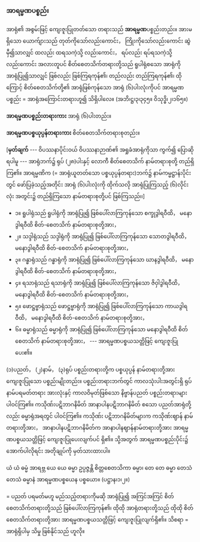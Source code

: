 ### အာရမ္မဏပစ္စည်း

အာရုံ၏ အစွမ်းဖြင့် ကျေးဇူးပြုတတ်သော တရားသည် **အာရမ္မဏ**ပစ္စည်းတည်း။ 
အားမရှိသော ယောက်ျားသည် တုတ်ကိုသော်လည်းကောင်း， ကြိုးကိုသော်လည်းကောင်း ဆွဲမှီ၍သာလျှင် ထလည်း ထရသကဲ့သို့ လည်းကောင်း， ရပ်လည်း ရပ်ရသကဲ့သို့လည်းကောင်း အလားတူပင် စိတ်စေတသိက်တရားတို့သည် ရူပါရုံစသော အာရုံကို အာရုံပြု၍သာလျှင် ဖြစ်လည်း ဖြစ်ကြရကုန်၏၊ တည်လည်း တည်ကြရကုန်၏၊ ထိုကြောင့် စိတ်စေတသိက်တို့၏ အာရုံဖြစ်ကုန်သော အာရုံ (၆)ပါးလုံးကိုပင် အာရမ္မဏပစ္စည်း = အာရုံအကြောင်းတရားဟူ၍ သိရှိပါလေ။
(အဘိ၊ဋ္ဌ၊၃၊၃၄၅။ ဝိသုဒ္ဓိ၊၂၊၁၆၅။)

**အာရမ္မဏပစ္စည်းတရားကား** အာရုံ (၆)ပါးတည်း။

**အာရမ္မဏပစ္စယုပ္ပန်တရားကား** စိတ်စေတသိက်တရားစုတည်း။

[**မှတ်ချက်** --- ဝိပဿနာပိုင်းဝယ် ဝိပဿနာဉာဏ်၏ အရှုခံအာရုံကိုသာ ကွက်၍ ပြောဆိုရပါမူ --- အာရုံဘက်၌ ရုပ် (၂၈)ပါးနှင့် လောကီ စိတ်စေတသိက် နာမ်တရားစုတို့ တည်ရှိကြ၏။ 
အာရမ္မဏိက (= အာရုံယူတတ်သော ပစ္စယုပ္ပန်တရား)ဘက်၌ နာမ်ကမ္မဋ္ဌာန်းပိုင်းတွင် ဖော်ပြခဲ့သည့်အတိုင်း အာရုံ (၆)ပါးလုံးကို ထိုက်သလို အာရုံပြုကြသည့် (၆)လိုင်းလုံး အတွင်း၌ တည်ရှိကြသော နာမ်တရားစုတို့ပင် ဖြစ်ကြသည်၊၊]

- ၁။ ရူပါရုံသည် ရူပါရုံကို အာရုံပြု၍ ဖြစ်ပေါ်လာကြကုန်သော စက္ခုဒွါရဝီထိ， မနောဒွါရဝီထိ စိတ်-စေတသိက် နာမ်တရားစုတို့အား，
- ၂။ သဒ္ဒါရုံသည် သဒ္ဒါရုံကို အာရုံပြု၍ ဖြစ်ပေါ်လာကြကုန်သော သောတဒွါရဝီထိ， မနောဒွါရဝီထိ စိတ်-စေတသိက် နာမ်တရားစုတို့အား，
- ၃။ ဂန္ဓာရုံသည် ဂန္ဓာရုံကို အာရုံပြု၍ ဖြစ်ပေါ်လာကြကုန်သော ဃာနဒွါရဝီထိ， မနောဒွါရဝီထိ စိတ်-စေတသိက် နာမ်တရားစုတို့အား，
- ၄။ ရသာရုံသည် ရသာရုံကို အာရုံပြု၍ ဖြစ်ပေါ်လာကြကုန်သော ဇိဝှါဒွါရဝီထိ， မနောဒွါရဝီထိ စိတ်-စေတသိက် နာမ်တရားစုတို့အား，
- ၅။ ဖောဋ္ဌဗ္ဗာရုံသည် ဖောဋ္ဌဗ္ဗာရုံကို အာရုံပြု၍ ဖြစ်ပေါ်လာကြကုန်သော ကာယဒွါရဝီထိ， မနောဒွါရဝီထိ စိတ်-စေတသိက် နာမ်တရားစုတို့အား，
- ၆။ ဓမ္မာရုံသည် ဓမ္မာရုံကို အာရုံပြု၍ ဖြစ်ပေါ်လာကြကုန်သော မနောဒွါရဝီထိ စိတ်စေတသိက် နာမ်တရားစုတို့အား， --- အာရမ္မဏပစ္စယသတ္တိဖြင့် ကျေးဇူးပြုပေး၏။

(၁)ပညတ်， (၂)နာမ်， (၃)ရုပ် ပစ္စည်းတရားတို့က ပစ္စယုပ္ပန် နာမ်တရားတို့အား ကျေးဇူးပြုသော ပစ္စည်းမျိုးတည်း။ 
ပစ္စည်းတရားဘက်တွင် ကာလသုံးပါးအတွင်းရှိ ရုပ်နာမ်ပရမတ်တရား အားလုံးနှင့် ကာလဝိမုတ်ဖြစ်သော နိဗ္ဗာန်ပညတ် ပစ္စည်းတရားများ ပါဝင်ကြ၏။ 
ကသိုဏ်းပဋိဘာဂနိမိတ် အာနာပါနပဋိဘာဂနိမိတ် စသော ပညတ်အာရုံတို့လည်း ဓမ္မာရုံအရတွင် ပါဝင်ကြ၏။ 
ကသိုဏ်း ပဋိဘာဂနိမိတ်များက ကသိုဏ်းဈာန် နာမ်တရားတို့အား， အာနာပါနပဋိဘာဂနိမိတ်က အာနာပါနဈာန်နာမ်တရားတို့အား အာရမ္မဏပစ္စယသတ္တိဖြင့် ကျေးဇူးပြုပေးလျက်ပင် ရှိ၏။ 
သို့အတွက် အာရမ္မဏပစ္စည်းပိုင်း၌ အောက်ပါလိုရင်း အတိုချုပ်ကို မှတ်သားထားပါ။

ယံ ယံ ဓမ္မံ အာရဗ္ဘ ယေ ယေ ဓမ္မာ ဥပ္ပဇ္ဇန္တိ စိတ္တစေတသိကာ ဓမ္မာ၊ တေ တေ ဓမ္မာ တေသံ တေသံ ဓမ္မာနံ အာရမ္မဏပစ္စယေန ပစ္စယော။ (ပဋ္ဌာန၊၁၊၂။)

= ပညတ် ပရမတ်မဟူ မည်သည့်တရားကိုမဆို အာရုံပြု၍ အကြင်အကြင် စိတ်စေတသိက်တရားတို့သည် ဖြစ်ပေါ်လာကြကုန်၏၊ ထိုထို အာရုံတရားတို့သည် ထိုထို စိတ်စေတသိက်တရားတို့အား အာရမ္မဏပစ္စယသတ္တိဖြင့် ကျေးဇူးပြုလျက်ရှိ၏။ 
သိစရာ = အာရုံရှိပါမှ သိမှု ဖြစ်နိုင်သည် ဟူလို။
